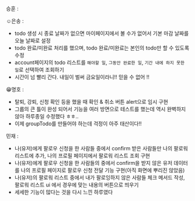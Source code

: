 승훈 :

☺은송 :  
- todo 생성 시 종료 날짜가 없으면 마이페이지에서 볼 수가 없어서 기본 마감 날짜를 오늘 날짜로 설정
- todo 완료/미완료 처리를 했으며, todo 완료/미완료는 본인의 todo만 할 수 있도록 수정
- account페이지의 todo 리스트를 `해야할 일`, `그동안 완료한 일`, `기간 내에 하지 못한 일`로 선택하여 조회하기
- 시간이 넘 빨리 간다. 내일이 벌써 금요일이라니!! 믿을 수 없어 !!

😁명호 :  
- 탈퇴, 강퇴, 신청 확인 등을 했을 때 확인 & 취소 버튼 alert으로 임시 구현
- 그룹의 큰 틀이 완성 되어서 기능을 여러 방면으로 테스트를 했는데 역시 완벽하지 않아 하루종일 수정했다 ㅎㅎ..
- 이제 groupTodo를 만들어야 하는데 걱정이 아주 태산이다!!

민재 :
- 나(유저)에게 팔로우 신청을 한 사람들 중에서 confirm 받은 사람들만 나의 팔로워 리스트에 추가, 나의 프로필 페이지에서 팔로워 리스트 조회 구현
- 나(유저)에게 팔로우 신청을 한 사람들의 중에서 confirm을 받지 않은 유저 데이터를 나의 프로필 페이지로 팔로우 신청 전달 기능 구현(아직 화면에 뿌리진 않았음)
- 나(유저)의 팔로워 리스트 중에서 내가 팔로잉하지 않은 사람들 체크 메서드 작성, 팔로워 리스트 ui 에서 경우에 맞는 내용의 버튼으로 띄우기
- 세세한 기능이 많다는 것을 다시 느낀 하루였다

